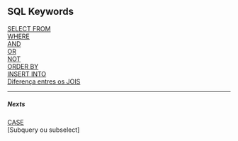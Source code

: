 SQL Keywords
-------------

[SELECT FROM](01-SELECT.md)</br>
[WHERE](02-WHERE.md)</br>
[AND](03-AND.md)</br>
[OR](04-OR.md)</br>
[NOT](05-NOT.md)</br>
[ORDER BY](06-ORDERBY.md)</br>
[INSERT INTO](07-INSERT.md)</br>
[Diferença entres os JOIS](08-JOINS.md)</br>


---


##### Nexts

[CASE](#)</br>
[Subquery ou subselect]</br>


